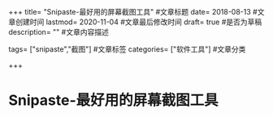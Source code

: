 +++ title= "Snipaste-最好用的屏幕截图工具" #文章标题 date= 2018-08-13 #文章创建时间 lastmod= 2020-11-04 #文章最后修改时间 draft= true #是否为草稿 description= "" #文章内容描述

tags= ["snipaste","截图"] #文章标签 categories= ["软件工具"] #文章分类

+++

# Snipaste-最好用的屏幕截图工具
